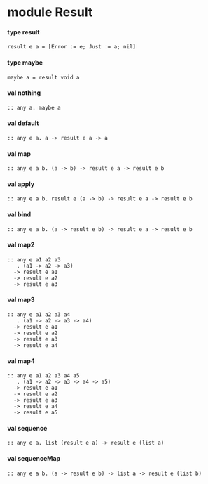# module Result
<a name="type-result"></a>
#### type result
```
result e a = [Error := e; Just := a; nil]
```
<a name="type-maybe"></a>
#### type maybe
```
maybe a = result void a
```
<a name="nothing"></a>
#### val nothing
```
:: any a. maybe a
```
<a name="default"></a>
#### val default
```
:: any e a. a -> result e a -> a
```
<a name="map"></a>
#### val map
```
:: any e a b. (a -> b) -> result e a -> result e b
```
<a name="apply"></a>
#### val apply
```
:: any e a b. result e (a -> b) -> result e a -> result e b
```
<a name="bind"></a>
#### val bind
```
:: any e a b. (a -> result e b) -> result e a -> result e b
```
<a name="map2"></a>
#### val map2
```
:: any e a1 a2 a3
   . (a1 -> a2 -> a3)
  -> result e a1
  -> result e a2
  -> result e a3
```
<a name="map3"></a>
#### val map3
```
:: any e a1 a2 a3 a4
   . (a1 -> a2 -> a3 -> a4)
  -> result e a1
  -> result e a2
  -> result e a3
  -> result e a4
```
<a name="map4"></a>
#### val map4
```
:: any e a1 a2 a3 a4 a5
   . (a1 -> a2 -> a3 -> a4 -> a5)
  -> result e a1
  -> result e a2
  -> result e a3
  -> result e a4
  -> result e a5
```
<a name="sequence"></a>
#### val sequence
```
:: any e a. list (result e a) -> result e (list a)
```
<a name="sequenceMap"></a>
#### val sequenceMap
```
:: any e a b. (a -> result e b) -> list a -> result e (list b)
```
